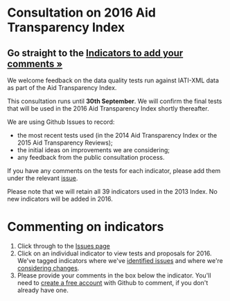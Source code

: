 Consultation on 2016 Aid Transparency Index
===========================================

Go straight to the [Indicators to add your comments &raquo;](https://github.com/pwyf/2016-index-data-quality-tests/issues)
------------------------------------------------------------------------------------------------

We welcome feedback on the data quality tests run against IATI-XML data as part of the Aid Transparency Index.

This consultation runs until **30th September**. We will confirm the final tests that will be used in the 2016 Aid Transparency Index shortly thereafter.

We are using Github Issues to record:
* the most recent tests used (in the 2014 Aid Transparency Index or the 2015 Aid Transparency Reviews);
* the initial ideas on improvements we are considering;
* any feedback from the public consultation process.

If you have any comments on the tests for each indicator, please add them under the relevant [issue](https://github.com/pwyf/2016-index-data-quality-tests/issues).

Please note that we will retain all 39 indicators used in the 2013 Index. No new indicators will be added in 2016.

Commenting on indicators
========================
1. Click through to the [Issues page](https://github.com/pwyf/2016-index-data-quality-tests/issues)
2. Click on an individual indicator to view tests and proposals for 2016. We've tagged indicators where we've [identified issues](https://github.com/pwyf/2016-index-data-quality-tests/issues?labels=Issues+identified&page=1&state=open) and where we're [considering changes](https://github.com/pwyf/2016-index-data-quality-tests/issues?labels=Considering+changes&page=1&state=open).
3. Please provide your comments in the box below the indicator. You'll need to [create a free account](https://github.com/) with Github to comment, if you don't already have one.
